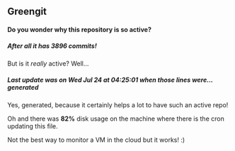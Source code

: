 ## Greengit

#### Do you wonder why this repository is so active?

##### After all it has 3896 commits!

But is it *really* active? Well...

##### Last update was on Wed Jul 24 at 04:25:01 when those lines were... generated

Yes, generated, because it certainly helps a lot to have such an active repo!

Oh and there was **82%** disk usage on the machine
where there is the cron updating this file.

Not the best way to monitor a VM in the cloud but it works! :)
